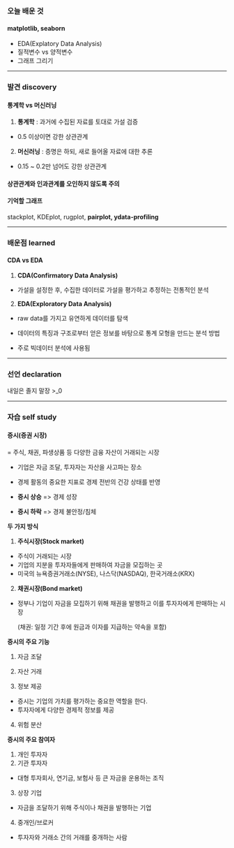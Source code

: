 
### 오늘 배운 것

#### matplotlib, seaborn
- EDA(Explatory Data Analysis)
- 질적변수 vs 양적변수
- 그래프 그리기

***


### 발견 discovery

#### 통계학 vs 머신러닝

1) **통계학** : 과거에 수집된 자료를 토대로 가설 검증
   
- 0.5 이상이면 강한 상관관계

2) **머신러닝** : 증명은 하되, 새로 들어올 자료에 대한 추론

- 0.15 ~ 0.2만 넘어도 강한 상관관계 


#### 상관관계와 인과관계를 오인하지 않도록 주의


#### 기억할 그래프

stackplot, KDEplot, rugplot, **pairplot, ydata-profiling**

***


### 배운점 learned

#### CDA vs EDA

1) **CDA(Confirmatory Data Analysis)**

- 가설을 설정한 후, 수집한 데이터로 가설을 평가하고 추정하는 전통적인 분석

2) **EDA(Exploratory Data Analysis)**

- raw data를 가지고 유연하게 데이터를 탐색

- 데이터의 특징과 구조로부터 얻은 정보를 바탕으로 통계 모형을 만드는 분석 방법

- 주로 빅데이터 분석에 사용됨


***

### 선언 declaration

내일은 졸지 말장 >_0


***

### 자습 self study

#### 증시(증권 시장)

= 주식, 채권, 파생상품 등 다양한 금융 자산이 거래되는 시장

- 기업은 자금 조달, 투자자는 자산을 사고파는 장소

- 경제 활동의 중요한 지표로 경제 전반의 건강 상태를 반영

- **증시 상승** => 경제 성장

- **증시 하락** => 경제 불안정/침체


**두 가지 방식**

1) **주식시장(Stock market)**

- 주식이 거래되는 시장
- 기업의 지분을 투자자들에게 판매하여 자금을 모집하는 곳
- 미국의 뉴욕증권거래소(NYSE), 나스닥(NASDAQ), 한국거래소(KRX)

2) **채권시장(Bond market)**

- 정부나 기업이 자금을 모집하기 위해 채권을 발행하고 이를 투자자에게 판매하는 시장

  (채권: 일정 기간 후에 원금과 이자를 지급하는 약속을 포함)



**증시의 주요 기능**

1) 자금 조달

2) 자산 거래

3) 정보 제공
  - 증시는 기업의 가치를 평가하는 중요한 역할을 한다.
  - 투자자에게 다양한 경제적 정보를 제공

4) 위험 분산



**증시의 주요 참여자**

1) 개인 투자자
2) 기관 투자자

  - 대형 투자회사, 연기금, 보험사 등 큰 자금을 운용하는 조직
  
3) 상장 기업

  - 자금을 조달하기 위해 주식이나 채권을 발행하는 기업

4) 중개인/브로커

  - 투자자와 거래소 간의 거래를 중개하는 사람

